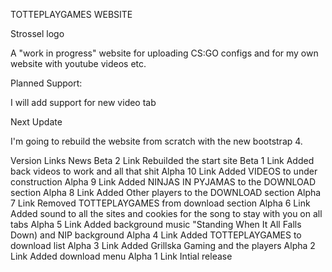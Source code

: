 TOTTEPLAYGAMES WEBSITE

Strossel logo

A "work in progress" website for uploading CS:GO configs and for my own website with youtube videos etc.

Planned Support:

I will add support for new video tab

Next Update

I'm going to rebuild the website from scratch with the new bootstrap 4.

Version	Links	News
Beta 2	Link	Rebuilded the start site
Beta 1	Link	Added back videos to work and all that shit
Alpha 10	Link	Added VIDEOS to under construction
Alpha 9	Link	Added NINJAS IN PYJAMAS to the DOWNLOAD section
Alpha 8	Link	Added Other players to the DOWNLOAD section
Alpha 7	Link	Removed TOTTEPLAYGAMES from download section
Alpha 6	Link	Added sound to all the sites and cookies for the song to stay with you on all tabs
Alpha 5	Link	Added background music "Standing When It All Falls Down) and NIP background
Alpha 4	Link	Added TOTTEPLAYGAMES to download list
Alpha 3	Link	Added Grillska Gaming and the players
Alpha 2	Link	Added download menu
Alpha 1	Link	Intial release
